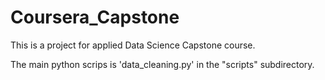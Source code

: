 # Coursera_Capstone
This is a project for applied Data Science Capstone course.

The main python scrips is 'data_cleaning.py' in the "scripts" subdirectory. 
